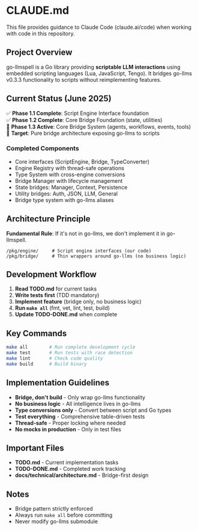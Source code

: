 # CLAUDE.md

This file provides guidance to Claude Code (claude.ai/code) when working with code in this repository.

## Project Overview

go-llmspell is a Go library providing **scriptable LLM interactions** using embedded scripting languages (Lua, JavaScript, Tengo). It bridges go-llms v0.3.3 functionality to scripts without reimplementing features.

## Current Status (June 2025)

✅ **Phase 1.1 Complete**: Script Engine Interface foundation  
✅ **Phase 1.2 Complete**: Core Bridge Foundation (state, utilities)  
🚧 **Phase 1.3 Active**: Core Bridge System (agents, workflows, events, tools)  
🎯 **Target**: Pure bridge architecture exposing go-llms to scripts

### Completed Components
- Core interfaces (ScriptEngine, Bridge, TypeConverter)
- Engine Registry with thread-safe operations
- Type System with cross-engine conversions
- Bridge Manager with lifecycle management
- State bridges: Manager, Context, Persistence
- Utility bridges: Auth, JSON, LLM, General
- Bridge type system with go-llms aliases

## Architecture Principle

**Fundamental Rule**: If it's not in go-llms, we don't implement it in go-llmspell.

```
/pkg/engine/     # Script engine interfaces (our code)
/pkg/bridge/     # Thin wrappers around go-llms (no business logic)
```

## Development Workflow

1. **Read TODO.md** for current tasks
2. **Write tests first** (TDD mandatory)
3. **Implement feature** (bridge only, no business logic)
4. **Run `make all`** (fmt, vet, lint, test, build)
5. **Update TODO-DONE.md** when complete

## Key Commands

```bash
make all        # Run complete development cycle
make test       # Run tests with race detection
make lint       # Check code quality
make build      # Build binary
```

## Implementation Guidelines

- **Bridge, don't build** - Only wrap go-llms functionality
- **No business logic** - All intelligence lives in go-llms
- **Type conversions only** - Convert between script and Go types
- **Test everything** - Comprehensive table-driven tests
- **Thread-safe** - Proper locking where needed
- **No mocks in production** - Only in test files

## Important Files

- **TODO.md** - Current implementation tasks
- **TODO-DONE.md** - Completed work tracking
- **docs/technical/architecture.md** - Bridge-first design

## Notes

- Bridge pattern strictly enforced
- Always run `make all` before committing
- Never modify go-llms submodule